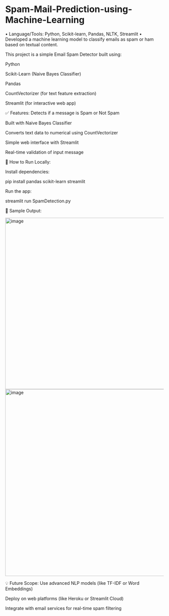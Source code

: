 # Spam-Mail-Prediction-using-Machine-Learning
• Language/Tools: Python, Scikit-learn, Pandas, NLTK, Streamlit  • Developed a machine learning model to classify emails as spam or ham based on textual content. 


This project is a simple Email Spam Detector built using:

Python

Scikit-Learn (Naive Bayes Classifier)

Pandas

CountVectorizer (for text feature extraction)

Streamlit (for interactive web app)

✅ Features:
Detects if a message is Spam or Not Spam

Built with Naive Bayes Classifier

Converts text data to numerical using CountVectorizer

Simple web interface with Streamlit

Real-time validation of input message


🚀 How to Run Locally:

Install dependencies:

pip install pandas scikit-learn streamlit

Run the app:

streamlit run SpamDetection.py


📸 Sample Output: 

<img width="1083" height="545" alt="image" src="https://github.com/user-attachments/assets/62ca5fb8-7942-4612-b6c9-bb9357a0a46e" />

<img width="1254" height="594" alt="image" src="https://github.com/user-attachments/assets/c86df3b7-06dc-4c84-80e6-79d1d34e2a69" />

💡 Future Scope:
Use advanced NLP models (like TF-IDF or Word Embeddings)

Deploy on web platforms (like Heroku or Streamlit Cloud)

Integrate with email services for real-time spam filtering
